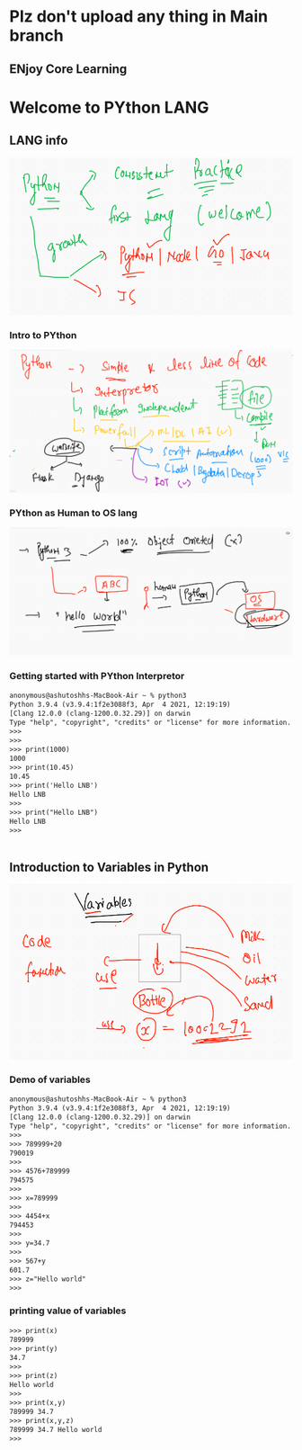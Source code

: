 # Plz don't upload any thing in Main branch 

## ENjoy Core Learning 

# Welcome to PYthon LANG 

## LANG info 

<img src="lang.png">

### Intro to PYthon 

<img src="intro1.png">

### PYthon as Human to OS lang

<img src="pyos.png">

### Getting started with PYthon Interpretor 

```
anonymous@ashutoshhs-MacBook-Air ~ % python3
Python 3.9.4 (v3.9.4:1f2e3088f3, Apr  4 2021, 12:19:19) 
[Clang 12.0.0 (clang-1200.0.32.29)] on darwin
Type "help", "copyright", "credits" or "license" for more information.
>>> 
>>> 
>>> print(1000)
1000
>>> print(10.45)
10.45
>>> print('Hello LNB')
Hello LNB
>>> 
>>> print("Hello LNB")
Hello LNB
>>> 


```

## Introduction to Variables in Python 

<img src="var.png">


### Demo of variables

```
anonymous@ashutoshhs-MacBook-Air ~ % python3
Python 3.9.4 (v3.9.4:1f2e3088f3, Apr  4 2021, 12:19:19) 
[Clang 12.0.0 (clang-1200.0.32.29)] on darwin
Type "help", "copyright", "credits" or "license" for more information.
>>> 
>>> 789999+20
790019
>>> 
>>> 4576+789999
794575
>>> 
>>> x=789999
>>> 
>>> 4454+x
794453
>>> 
>>> y=34.7
>>> 
>>> 567+y
601.7
>>> z="Hello world"
>>> 

```

### printing value of variables 

```
>>> print(x)
789999
>>> print(y)
34.7
>>> 
>>> print(z)
Hello world
>>> 
>>> print(x,y)
789999 34.7
>>> print(x,y,z)
789999 34.7 Hello world
>>> 


```


